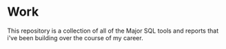 # Work
This repository is a collection of all of the Major SQL tools and reports that i've been building over the course of my career.
